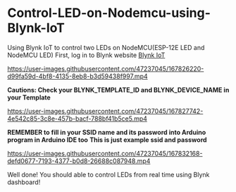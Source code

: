 # Control-LED-on-Nodemcu-using-Blynk-IoT
Using Blynk IoT to control two LEDs on NodeMCU(ESP-12E LED and NodeMCU LED)
First, log in to Blynk website
[Blynk IoT](https://blynk.io/)

https://user-images.githubusercontent.com/47237045/167826220-d99fa59d-4bf8-4135-8eb8-b3d59438f997.mp4

**Cautions: Check your BLYNK_TEMPLATE_ID and BLYNK_DEVICE_NAME in your Template**

https://user-images.githubusercontent.com/47237045/167827742-4e542c85-3c8e-457b-bacf-788bf41b5ce5.mp4

**REMEMBER to fill in your SSID name and its password into Arduino program in Arduino IDE too**
**This is just example ssid and password**


https://user-images.githubusercontent.com/47237045/167832168-defd0677-7193-4377-b0d8-26688c087948.mp4

Well done! You should able to control LEDs from real time using Blynk dashboard!

